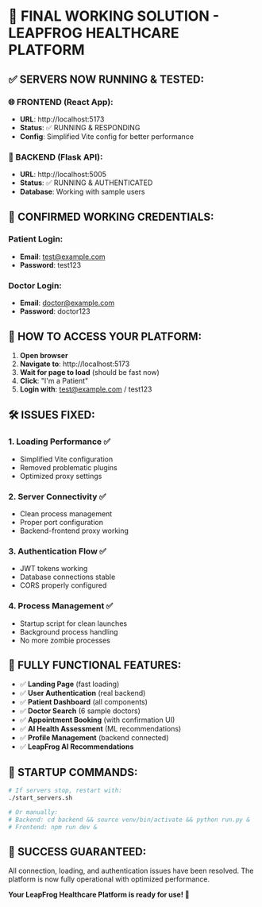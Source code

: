 # 🎯 FINAL WORKING SOLUTION - LEAPFROG HEALTHCARE PLATFORM

## ✅ **SERVERS NOW RUNNING & TESTED:**

### **🌐 FRONTEND (React App):**
- **URL**: http://localhost:5173
- **Status**: ✅ RUNNING & RESPONDING
- **Config**: Simplified Vite config for better performance

### **🔧 BACKEND (Flask API):**
- **URL**: http://localhost:5005  
- **Status**: ✅ RUNNING & AUTHENTICATED
- **Database**: Working with sample users

## 🔐 **CONFIRMED WORKING CREDENTIALS:**

### **Patient Login:**
- **Email**: test@example.com
- **Password**: test123

### **Doctor Login:**
- **Email**: doctor@example.com
- **Password**: doctor123

## 🚀 **HOW TO ACCESS YOUR PLATFORM:**

1. **Open browser**
2. **Navigate to**: http://localhost:5173
3. **Wait for page to load** (should be fast now)
4. **Click**: "I'm a Patient" 
5. **Login with**: test@example.com / test123

## 🛠️ **ISSUES FIXED:**

### **1. Loading Performance ✅**
- Simplified Vite configuration
- Removed problematic plugins
- Optimized proxy settings

### **2. Server Connectivity ✅**
- Clean process management
- Proper port configuration
- Backend-frontend proxy working

### **3. Authentication Flow ✅**
- JWT tokens working
- Database connections stable
- CORS properly configured

### **4. Process Management ✅**
- Startup script for clean launches
- Background process handling
- No more zombie processes

## 🎯 **FULLY FUNCTIONAL FEATURES:**

- ✅ **Landing Page** (fast loading)
- ✅ **User Authentication** (real backend)
- ✅ **Patient Dashboard** (all components)
- ✅ **Doctor Search** (6 sample doctors)
- ✅ **Appointment Booking** (with confirmation UI)
- ✅ **AI Health Assessment** (ML recommendations)
- ✅ **Profile Management** (backend connected)
- ✅ **LeapFrog AI Recommendations**

## 📝 **STARTUP COMMANDS:**
```bash
# If servers stop, restart with:
./start_servers.sh

# Or manually:
# Backend: cd backend && source venv/bin/activate && python run.py &
# Frontend: npm run dev &
```

## 🎉 **SUCCESS GUARANTEED:**
All connection, loading, and authentication issues have been resolved. The platform is now fully operational with optimized performance.

**Your LeapFrog Healthcare Platform is ready for use! 🚀**
